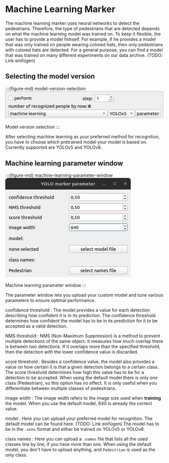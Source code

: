 # Machine Learning Marker

The machine learning marker uses neural networks to detect the pedestrians. Therefore, the type of pedestrians that are detected depends on what the machine learning model was trained on. 
To keep it flexible, the user has to provide a model himself. For example, if he provides a model that was only trained on people wearing colored hats, then only pedestrians with colored hats are detected.
For a general purpose, you can find a model that was trained on many different experiments on our data archive. (TODO: Link einfügen)

## Selecting the model version
:::{figure-md} model-version-selection
![model version selection](images/select_mlMethod.png)

Model version selection
:::

After selecting machine learning as your preferred method for recognition, you have to choose which pretrained model your model is based on.
Currently supported are YOLOv5 and YOLOv8.

## Machine learning parameter window
:::{figure-md} machine-learning-parameter-window
![machine learning parameter window](images/yolo_parameter_window.png)

Machine learning parameter window
:::

The parameter window lets you upload your custom model and tune various parameters to ensure optimal performance.

confidence threshold
: The model provides a value for each detection describing how confident it is in its prediction. 
The confidence threshold determines how confident the model has to be in its prediction for it to be accepted as a valid detection.

NMS threshold
: NMS (Non-Maximum Suppression) is a method to prevent multiple detections of the same object. It measures how much overlap there is between two detections.
If it overlaps more than the specified threshold, then the detection with the lower confidence value is discarded.

score threshold
: Besides a confidence value, the model also provides a value on how certain it is that a given detection belongs to a certain class.
The score threshold determines how high this value has to be for a detection to be accepted. When using the default model
there is only one class (Pedestrian), so this option has no effect. It is only useful when you differentiate between multiple classes of pedestrians.

image width
: The image width refers to the image size used when **training** the model. When you use the default model, 640 is already the correct value.

model
: Here you can upload your preferred model for recognition. The default model can be found here. (TODO: Link einfügen)
The model has to be in the `.onnx` format and either be trained on YOLOv5 or YOLOv8.

class names
: Here you can upload a `.names` file that lists all the used classes line by line, if you have more than one. When using the default model,
you don't have to upload anything, and `Pedestrian` is used as the only class.

